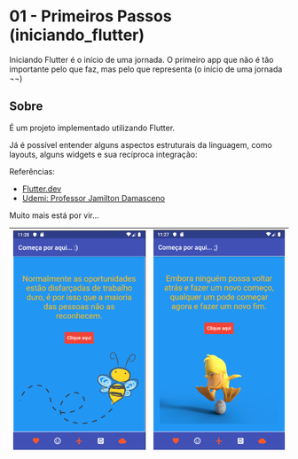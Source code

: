 # 01 - Primeiros Passos (iniciando_flutter)

Iniciando Flutter é o início de uma jornada. O primeiro app que não é tão importante pelo que faz, mas pelo que representa (o início de uma jornada ¬¬)

## Sobre

É um projeto implementado utilizando Flutter.

Já é possível entender alguns aspectos estruturais da linguagem, como layouts, alguns widgets e sua recíproca integração:

Referências:
- [Flutter.dev](https://flutter.dev/)
- [Udemi: Professor Jamilton Damasceno](https://www.udemy.com/)

Muito mais está por vir...

|![](screenshots/02.png)|![](screenshots/01.png)|
|-----------------------|-----------------------|
